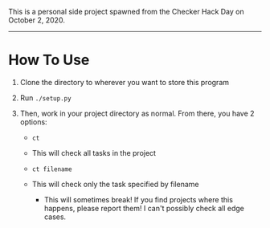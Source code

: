This is a personal side project spawned from the Checker Hack Day on October 2, 2020.

---

# How To Use

1. Clone the directory to wherever you want to store this program

2. Run `./setup.py`

3. Then, work in your project directory as normal. From there, you have 2 options:

   - `ct`

   - This will check all tasks in the project

   - `ct filename`

   - This will check only the task specified by filename
     - This will sometimes break! If you find projects where this happens, please report them! I can't possibly check all edge cases.
